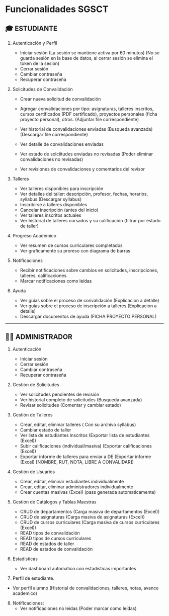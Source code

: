 # Funcionalidades SGSCT




## 🎓 ESTUDIANTE

1. Autenticación y Perfil
   - Iniciar sesión (La sesión se mantiene activa por 60 minutos) (No se guarda sesión en la base de datos, al cerrar sesión se elimina el token de la sesión)
   - Cerrar sesión
   - Cambiar contraseña
   - Recuperar contraseña


2. Solicitudes de Convalidación
   - Crear nueva solicitud de convalidación

   - Agregar convalidaciones por tipo: asignaturas, talleres inscritos, cursos certificados (PDF certificado), proyectos personales (ficha proyecto personal), otros. (Adjuntar file correspondiente)
   - Ver historial de convalidaciones enviadas (Busqueda avanzada) (Descargar file correspondiente)
   - Ver detalle de convalidaciones enviadas
   - Ver estado de solciitudes enviadas no revisadas (Poder eliminar convalidaciones no revisadas) 
   - Ver revisiones de convalidaciones y comentarios del revisor 

3. Talleres
   - Ver talleres disponibles para inscripción
   - Ver detalles del taller: descripción, profesor, fechas, horarios, syllabus (Descargar syllabus) 
   - Inscribirse a talleres disponibles
   - Cancelar inscripción (antes del inicio)
   - Ver talleres inscritos actuales
   - Ver historial de talleres cursados y su calificación (filtrar por estado de taller)

4. Progreso Académico 
   - Ver resumen de cursos curriculares completados
   - Ver graficamente su proreso con diagrama de barras

5. Notificaciones
   - Recibir notificaciones sobre cambios en solicitudes, inscripciones, talleres, calificaciones
   - Marcar notificaciones como leídas

6. Ayuda
   - Ver guías sobre el proceso de convalidación (Explicacion a detalle)
   - Ver guías sobre el proceso de inscripción a talleres (Explicacion a detalle)
   - Descargar documentos de ayuda (FICHA PROYECTO PERSONAL)

---

## 👨‍💼 ADMINISTRADOR

1. Autenticación
   - Iniciar sesión
   - Cerrar sesión
   - Cambiar contraseña
   - Recuperar contraseña


2. Gestión de Solicitudes
   - Ver solicitudes pendientes de revisión
   - Ver historial completo de solicitudes (Busqueda avanzada) 
   - Revisar solicitudes (Comentar y cambiar estado)

  

3. Gestión de Talleres
   - Crear, editar, eliminar talleres ( Con su archivo syllabus)
   - Cambiar estado de taller 
   - Ver lista de estudiantes inscritos (Exportar lista de estudiantes (Excel))
   - Subir calificaciones (individual/masiva) (Exportar calificaciones (Excel))
   - Exportar informe de talleres para enviar a DE (Exportar informe (Excel)  [NOMBRE, RUT, NOTA, LIBRE A CONVALIDAR])
   
4. Gestión de Usuarios
   - Crear, editar, eliminar estudiantes individualmente
   - Crear, editar, eliminar administradores individualmente
   - Crear cuentas masivas (Excel) (pass generada automaticamente)
  
 

5. Gestión de Catálogos y Tablas Maestras
   - CRUD de departamentos (Carga masiva de departamentos (Excel))
   - CRUD de asignaturas (Carga masiva de asignaturas (Excel))
   - CRUD de cursos curriculares (Carga masiva de cursos curriculares (Excel))
   - READ  tipos de convalidación
   - READ tipos  de cursos curriculares
   - READ de estados de taller
   - READ de estados de convalidación
   

6. Estadisticas
   - Ver dashboard automático con estadisticas importantes

7. Perfil de estudiante.
 - Ver perfil alumno (Historial de convalidaciones, talleres, notas, avance academico)

8. Notificaciones:
   - Ver notificaciones no leídas (Poder marcar como leídas)

